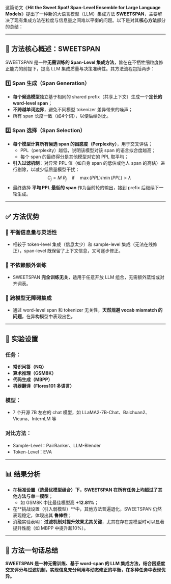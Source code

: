 这篇论文《**Hit the Sweet Spot! Span-Level Ensemble for Large Language Models**》提出了一种新的大语言模型（LLM）集成方法 **SWEETSPAN**，主要解决了现有集成方法在粒度与信息量之间难以平衡的问题。以下是对其**核心方法**部分的总结：

---

## 🧠 方法核心概述：SWEETSPAN

SWEETSPAN 是一种**无需训练的 Span-Level 集成方法**，旨在在不牺牲细粒度修正能力的前提下，提高 LLM 集成质量与决策准确性。其方法流程包括两步：

### 1️⃣ Span 生成（Span Generation）
- **每个候选模型**独立基于相同的 shared prefix（共享上下文）生成一个**定长的 word-level span**；
- **不跨越单词边界**，避免不同模型 tokenizer 差异带来的噪声；
- 所有 span 长度一致（如4个词），以便后续对比。

### 2️⃣ Span 选择（Span Selection）
- **每个模型计算所有候选 span 的困惑度（Perplexity）**，用于交叉评估；
  - PPL（perplexity）越低，说明该模型对该 span 的语言拟合度越高；
  - 每个 span 的最终得分是其他模型对它的 PPL 取平均；
- **引入过滤机制**：对异常 PPL 值（如自身 span 的低估或他人 span 的高估）进行剔除，以减少低质量模型干扰：
$$
  C_j = M \ R_j \quad \text{if} \quad \max(PPL) / \min(PPL) > \lambda
$$
- 最终选择 **平均 PPL 最低的 span** 作为当前轮的输出，接到 prefix 后继续下一轮生成。

---

## ✅ 方法优势

### 🌟 平衡信息量与灵活性
- 相较于 token-level 集成（信息太少）和 sample-level 集成（无法在线修正），span-level 既保留了上下文信息，又可逐步修正。

### 🔧 不依赖额外训练
- SWEETSPAN **完全训练无关**，适用于任意开放 LLM 组合，无需额外蒸馏或对齐词表。

### 🧩 跨模型无障碍集成
- 通过 word-level span 和 tokenizer 无关性，**天然规避 vocab mismatch 的问题**，在异构模型中表现出色。

---

## 🧪 实验设置

### 任务：
- **常识问答（NQ）**
- **算术推理（GSM8K）**
- **代码生成（MBPP）**
- **机器翻译（Flores101 多语言）**

### 模型：
- 7 个开源 7B 左右的 chat 模型，如 LLaMA2-7B-Chat、Baichuan2、Vicuna、InternLM 等

### 对比方法：
- Sample-Level：PairRanker、LLM-Blender
- Token-Level：EVA

---

## 📊 结果分析

- 在**标准设置（选最优模型组合）**下，SWEETSPAN 在所有任务上**均超过了其他方法与单一模型**；
  - 如 GSM8K 中比最佳模型高 **+12.81%**；
- 在**挑战设置（引入弱模型）**中，其他方法普遍退化，SWEETSPAN 仍然表现稳定，体现出其 **鲁棒性**；
- 消融实验表明：**过滤机制对提升效果尤其关键**，尤其在存在差模型时可以显著提升性能（如 MBPP 中提升超10%）。

---

## 📌 方法一句话总结

**SWEETSPAN 是一种无需训练、基于 word-span 的 LLM 集成方法，结合困惑度交叉评分与过滤机制，实现信息充分利用与动态修正的平衡，在多种任务中表现优异。**
